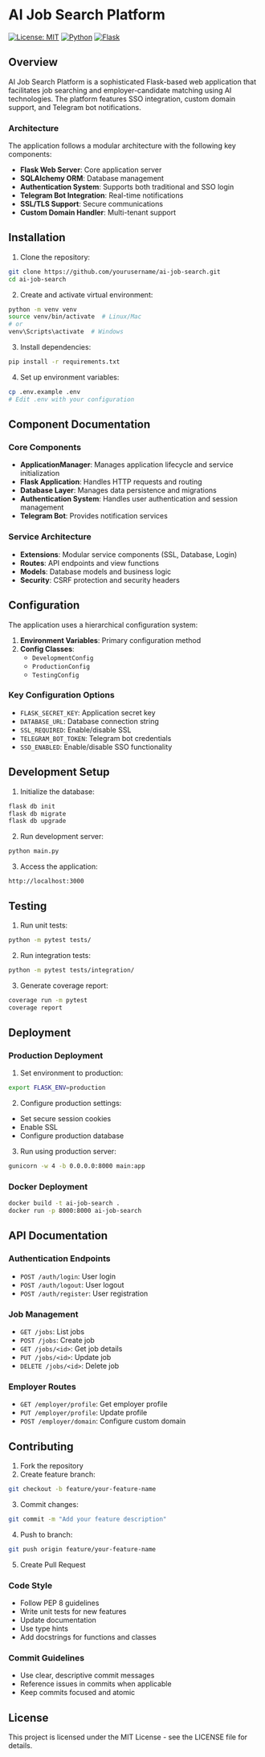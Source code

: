 # AI Job Search Platform

[![License: MIT](https://img.shields.io/badge/License-MIT-yellow.svg)](https://opensource.org/licenses/MIT)
[![Python](https://img.shields.io/badge/python-3.8+-blue.svg)](https://www.python.org/downloads/)
[![Flask](https://img.shields.io/badge/flask-2.0+-green.svg)](https://flask.palletsprojects.com/)

## Overview

AI Job Search Platform is a sophisticated Flask-based web application that facilitates job searching and employer-candidate matching using AI technologies. The platform features SSO integration, custom domain support, and Telegram bot notifications.

### Architecture

The application follows a modular architecture with the following key components:

- **Flask Web Server**: Core application server
- **SQLAlchemy ORM**: Database management
- **Authentication System**: Supports both traditional and SSO login
- **Telegram Bot Integration**: Real-time notifications
- **SSL/TLS Support**: Secure communications
- **Custom Domain Handler**: Multi-tenant support

## Installation

1. Clone the repository:
```bash
git clone https://github.com/yourusername/ai-job-search.git
cd ai-job-search
```

2. Create and activate virtual environment:
```bash
python -m venv venv
source venv/bin/activate  # Linux/Mac
# or
venv\Scripts\activate  # Windows
```

3. Install dependencies:
```bash
pip install -r requirements.txt
```

4. Set up environment variables:
```bash
cp .env.example .env
# Edit .env with your configuration
```

## Component Documentation

### Core Components

- **ApplicationManager**: Manages application lifecycle and service initialization
- **Flask Application**: Handles HTTP requests and routing
- **Database Layer**: Manages data persistence and migrations
- **Authentication System**: Handles user authentication and session management
- **Telegram Bot**: Provides notification services

### Service Architecture

- **Extensions**: Modular service components (SSL, Database, Login)
- **Routes**: API endpoints and view functions
- **Models**: Database models and business logic
- **Security**: CSRF protection and security headers

## Configuration

The application uses a hierarchical configuration system:

1. **Environment Variables**: Primary configuration method
2. **Config Classes**: 
   - `DevelopmentConfig`
   - `ProductionConfig`
   - `TestingConfig`

### Key Configuration Options

- `FLASK_SECRET_KEY`: Application secret key
- `DATABASE_URL`: Database connection string
- `SSL_REQUIRED`: Enable/disable SSL
- `TELEGRAM_BOT_TOKEN`: Telegram bot credentials
- `SSO_ENABLED`: Enable/disable SSO functionality

## Development Setup

1. Initialize the database:
```bash
flask db init
flask db migrate
flask db upgrade
```

2. Run development server:
```bash
python main.py
```

3. Access the application:
```
http://localhost:3000
```

## Testing

1. Run unit tests:
```bash
python -m pytest tests/
```

2. Run integration tests:
```bash
python -m pytest tests/integration/
```

3. Generate coverage report:
```bash
coverage run -m pytest
coverage report
```

## Deployment

### Production Deployment

1. Set environment to production:
```bash
export FLASK_ENV=production
```

2. Configure production settings:
- Set secure session cookies
- Enable SSL
- Configure production database

3. Run using production server:
```bash
gunicorn -w 4 -b 0.0.0.0:8000 main:app
```

### Docker Deployment

```bash
docker build -t ai-job-search .
docker run -p 8000:8000 ai-job-search
```

## API Documentation

### Authentication Endpoints

- `POST /auth/login`: User login
- `POST /auth/logout`: User logout
- `POST /auth/register`: User registration

### Job Management

- `GET /jobs`: List jobs
- `POST /jobs`: Create job
- `GET /jobs/<id>`: Get job details
- `PUT /jobs/<id>`: Update job
- `DELETE /jobs/<id>`: Delete job

### Employer Routes

- `GET /employer/profile`: Get employer profile
- `PUT /employer/profile`: Update profile
- `POST /employer/domain`: Configure custom domain

## Contributing

1. Fork the repository
2. Create feature branch:
```bash
git checkout -b feature/your-feature-name
```

3. Commit changes:
```bash
git commit -m "Add your feature description"
```

4. Push to branch:
```bash
git push origin feature/your-feature-name
```

5. Create Pull Request

### Code Style

- Follow PEP 8 guidelines
- Write unit tests for new features
- Update documentation
- Use type hints
- Add docstrings for functions and classes

### Commit Guidelines

- Use clear, descriptive commit messages
- Reference issues in commits when applicable
- Keep commits focused and atomic

## License

This project is licensed under the MIT License - see the LICENSE file for details.